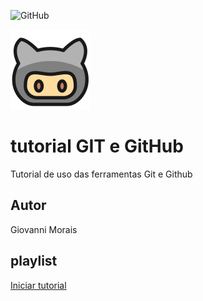 ![GitHub](https://img.shields.io/github/license/GiovanniMorais/git-e-github)

![](https://github.com/GiovanniMorais/git-e-github/blob/main/github.png)
# tutorial GIT e GitHub
Tutorial de uso das ferramentas Git e Github
## Autor 
Giovanni Morais
## playlist
[Iniciar tutorial](https://joseassis.com.br/cursos.ht)
